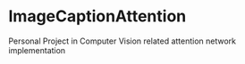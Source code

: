 # ImageCaptionAttention
Personal Project in Computer Vision related attention network implementation


